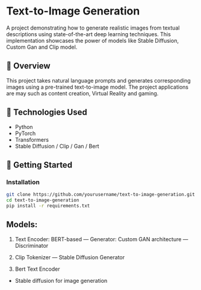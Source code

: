 # Text-to-Image Generation

A project demonstrating how to generate realistic images from textual descriptions using state-of-the-art deep learning techniques. This implementation showcases the power of models like Stable Diffusion, Custom Gan and Clip model.

## 📌 Overview

This project takes natural language prompts and generates corresponding images using a pre-trained text-to-image model. The project applications are may such as content creation, Virtual Reality and gaming.

## 🧠 Technologies Used

- Python
- PyTorch 
- Transformers 
- Stable Diffusion / Clip / Gan / Bert

## 🚀 Getting Started

### Installation

```bash
git clone https://github.com/yourusername/text-to-image-generation.git
cd text-to-image-generation
pip install -r requirements.txt
```

## Models: 
1.  Text Encoder: BERT-based
— Generator: Custom GAN architecture
— Discriminator

2. Clip Tokenizer
— Stable Diffusion Generator

3. Bert Text Encoder

- Stable diffusion for image generation
